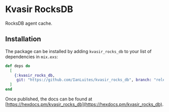 # Kvasir RocksDB

RocksDB agent cache.

## Installation

The package can be installed
by adding `kvasir_rocks_db` to your list of dependencies in `mix.exs`:

```elixir
def deps do
  [
    {:kvasir_rocks_db,
     git: "https://github.com/IanLuites/kvasir_rocks_db", branch: "release/v1.0"},
  ]
end
```

Once published, the docs can
be found at [https://hexdocs.pm/kvasir_rocks_db](https://hexdocs.pm/kvasir_rocks_db).

